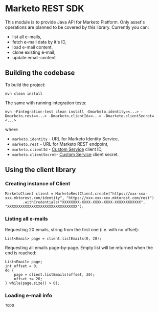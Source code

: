 # Marketo REST SDK
This module is to provide Java API for Marketo Platform. Only asset's operations are planned to be covered by this library.
Currently you can:
 * list all e-mails,
 * fetch e-mail data by it's ID,
 * load e-mail content,
 * clone existing e-mail,
 * update email-content

## Building the codebase

To build the project:

    mvn clean install
    
The same with running integration tests:

    mvn -Pintegration-test clean install -Dmarketo.identity=<...> -Dmarketo.rest=<...> -Dmarketo.clientId=<...> -Dmarketo.clientSecret=<...>

where
  * `marketo.identity` - URL for Marketo Identity Service,
  * `marketo.rest` - URL for Marketo REST endpoint,
  * `marketo.clientId` - [Custom Service](http://developers.marketo.com/documentation/rest/custom-service/) client ID,
  * `marketo.clientSecret`- [Custom Service](http://developers.marketo.com/documentation/rest/custom-service/) client secret.

## Using the client library

### Creating instance of Client

    MarketoClient client = MarketoRestClient.create("https://xxx-xxx-xxx.mktorest.com/identity", "https://xxx-xxx-xxx.mktorest.com/rest")
            .withCredentials("XXXXXXXX-XXXX-XXXX-XXXX-XXXXXXXXXXXX", "XXXXXXXXXXXXXXXXXXXXXXXXXXXXXXXX");

### Listing all e-mails

Requesting 20 emails, string from the first one (i.e. with no offset):

    List<Email> page = client.listEmails(0, 20);

Requesting all emails page-by-page. Empty list will be returned when the end is reached:

    List<Email> page;
    int offset = 0;
    do {
        page = client.listEmails(offset, 20);
        offset += 20;
    } while(page.size() > 0);

### Loading e-mail info

    TODO

